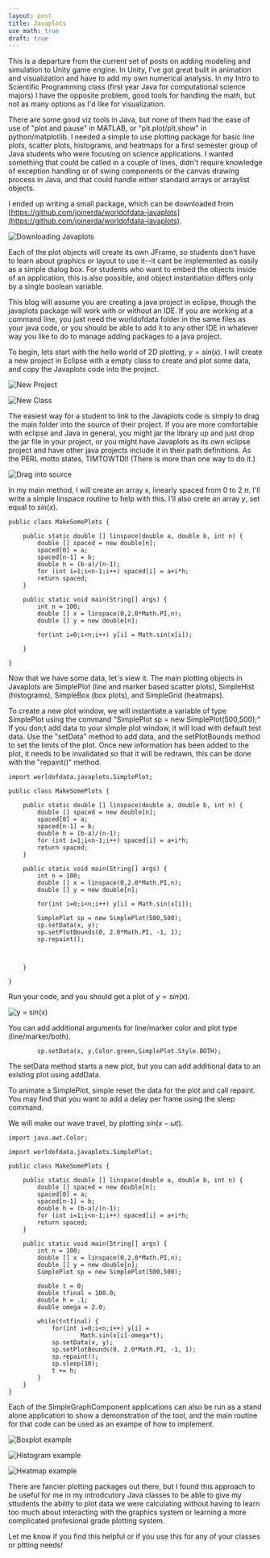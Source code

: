 ```yaml
---
layout: post
title: Javaplots
use_math: true
draft: true
---
```


This is a departure from the current set of posts on adding modeling and simulation to Unity game engine.
In Unity, I've got great built in animation and visualization and have to add my own numerical analysis.
In my Intro to Scientific Programming class (first year Java for computational science majors) I have
the opposite problem, good tools for handling the math, but not as many options as I'd like for visualization.

There are some good viz tools in Java, but none of them had the ease of use of "plot and pause" in MATLAB,
or "plt.plot/plt.show" in python/matplotlib. I needed a simple to use plotting package for basic line plots, 
scatter plots, histograms, and heatmaps for a first semester group of Java students who were focusing on
science applications. I wanted something that could be called in a couple of lines, didn't require knowledge
of exception handling or of swing components or the canvas drawing process in Java, and that could handle
either standard arrays or arraylist objects.

I ended up writing a small package, which can be downloaded from
[https://github.com/joinerda/worldofdata-javaplots](https://github.com/joinerda/worldofdata-javaplots).

![Downloading Javaplots](/images/blog_2018_12_05/figure3.png)


Each of the plot objects will create its own JFrame, so students don't have to learn about graphics or layout
to use it--it cant be implemented as easily as a simple dialog box.
For students who want to embed the objects inside of an application, this is also possible, and object
instantiation differs only by a single boolean variable.

This blog will assume you are creating a java project in eclipse, though the javaplots package will work
with or without an IDE. If you are working at a command line, you just need the worldofdata folder in the same files
as your java code, or you should be able to add it to any other IDE in whatever way you like to do to manage adding
packages to a java project. 

To begin, lets start with the hello world of 2D plotting, $y=sin(x)$. I will create a new project in Eclipse with a
empty class to create and plot some data, and copy the Javaplots code into the project.


![New Project](/images/blog_2018_12_05/figure1.png)

![New Class](/images/blog_2018_12_05/figure2.png)

The easiest way for a student to link to the Javaplots code is simply to drag the main folder into the source of their project.
If you are more comfortable with eclipse and Java in general, you might jar the library up and just drop the jar file in your
project, or you might have Javaplots as its own eclipse project and have other java projects include it in their path definitions.
As the PERL motto states, TIMTOWTDI! (There is more than one way to do it.)

![Drag into source](/images/blog_2018_12_05/figure4.png)


In my main method, I will create an array x, linearly spaced from 0 to 2 $\pi$. I'll write a simple linspace routine to help with this.
I'll also crete an array $y$, set equal to $sin(x)$.

```
public class MakeSomePlots {
	
	public static double [] linspace(double a, double b, int n) {
		double [] spaced = new double[n];
		spaced[0] = a;
		spaced[n-1] = b;
		double h = (b-a)/(n-1);
		for (int i=1;i<n-1;i++) spaced[i] = a+i*h;
		return spaced;
	}

	public static void main(String[] args) {
		int n = 100;
		double [] x = linspace(0,2.0*Math.PI,n);
		double [] y = new double[n];
		
		for(int i=0;i<n;i++) y[i] = Math.sin(x[i]);

	}

}
```

Now that we have some data, let's view it. The main plotting objects in Javaplots are SimplePlot (line and marker based scatter
plots), SimpleHist (histograms), SimpleBox (box plots), and SimpleGrid (heatmaps).

To create a new plot window, we will instantiate a variable of type SimplePlot using the command "SimplePlot sp = new SimplePlot(500,500);" If you don;t add data to your simple plot window, it will load with default test data. Use the
"setData" method to add data, and the setPlotBounds method to set the limits of the plot. Once new information has been
added to the plot, it needs to be invalidated so that it will be redrawn, this can be done with the "repaint()" method.

```
import worldofdata.javaplots.SimplePlot;

public class MakeSomePlots {
	
	public static double [] linspace(double a, double b, int n) {
		double [] spaced = new double[n];
		spaced[0] = a;
		spaced[n-1] = b;
		double h = (b-a)/(n-1);
		for (int i=1;i<n-1;i++) spaced[i] = a+i*h;
		return spaced;
	}

	public static void main(String[] args) {
		int n = 100;
		double [] x = linspace(0,2.0*Math.PI,n);
		double [] y = new double[n];
		
		for(int i=0;i<n;i++) y[i] = Math.sin(x[i]);
		
		SimplePlot sp = new SimplePlot(500,500);
		sp.setData(x, y);
		sp.setPlotBounds(0, 2.0*Math.PI, -1, 1);
		sp.repaint();
		
		

	}

}
```

Run your code, and you should get a plot of $y=sin(x)$.

![y = sin(x)](/images/blog_2018_12_05/figure5.png)


You can add additional arguments for line/marker color and plot type (line/marker/both).

```
		sp.setData(x, y,Color.green,SimplePlot.Style.BOTH);
```

The setData method starts a new plot, but you can add additional data to an existing plot using addData.

To animate a SimplePlot, simple reset the data for the plot and call repaint. You may find that you want to add a delay per frame using the sleep command.

We will make our wave travel, by plotting $sin(x-\omega t)$. 

```
import java.awt.Color;

import worldofdata.javaplots.SimplePlot;

public class MakeSomePlots {
	
	public static double [] linspace(double a, double b, int n) {
		double [] spaced = new double[n];
		spaced[0] = a;
		spaced[n-1] = b;
		double h = (b-a)/(n-1);
		for (int i=1;i<n-1;i++) spaced[i] = a+i*h;
		return spaced;
	}

	public static void main(String[] args) {
		int n = 100;
		double [] x = linspace(0,2.0*Math.PI,n);
		double [] y = new double[n];
		SimplePlot sp = new SimplePlot(500,500);

		double t = 0;
		double tfinal = 100.0;
		double h = .1;
		double omega = 2.0;
		
		while(t<tfinal) {
			for(int i=0;i<n;i++) y[i] = 
					Math.sin(x[i]-omega*t);
			sp.setData(x, y);
			sp.setPlotBounds(0, 2.0*Math.PI, -1, 1);
			sp.repaint();
			sp.sleep(10);
			t += h;
		}
	}
}
```

Each of the SimpleGraphComponent applications can also be run as a stand alone application to show a
demonstration of the tool, and the main routine for that code can be used as an exampe of how to implement.

![Boxplot example](/images/blog_2018_12_05/figure6.png)

![Histogram example](/images/blog_2018_12_05/figure7.png)

![Heatmap example](/images/blog_2018_12_05/figure8.png)

There are fancier plotting packages out there, but I found this approach to be useful for me in my introdcutory Java classes
to be able to give my sttudents the ability to plot data we were calculating without having to learn too much about
interacting with the graphics system or learning a more complicated profesional grade plotting system.

Let me know if you find this helpful or if you use this for any of your classes or pltting needs!



